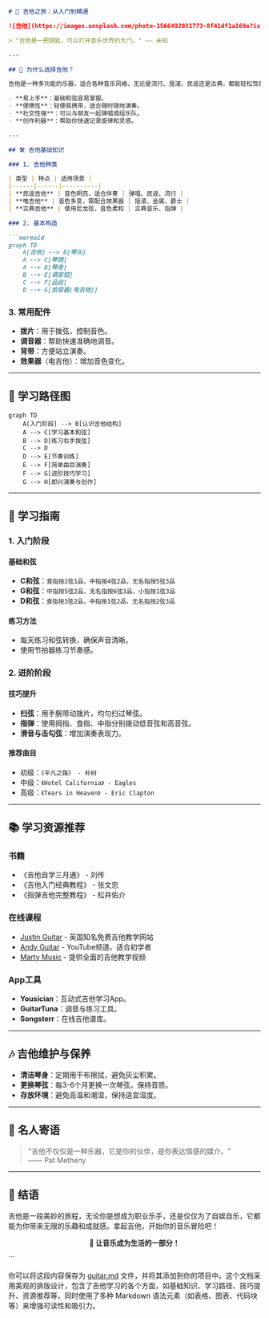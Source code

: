 ```markdown
# 🎸 吉他之旅：从入门到精通

![吉他](https://images.unsplash.com/photo-1566492031773-8f41df1a169e?ixlib=rb-1.2.1&auto=format&fit=crop&w=1350&q=80)

> "吉他是一把钥匙，可以打开音乐世界的大门。" —— 未知

---

## 🌟 为什么选择吉他？

吉他是一种多功能的乐器，适合各种音乐风格，无论是流行、摇滚、民谣还是古典，都能轻松驾驭。学习吉他的好处包括：

- **易上手**：基础和弦容易掌握。
- **便携性**：轻便易携带，适合随时随地演奏。
- **社交性强**：可以与朋友一起弹唱或组乐队。
- **创作利器**：帮助你快速记录旋律和灵感。

---

## 🛠️ 吉他基础知识

### 1. 吉他种类

| 类型 | 特点 | 适用场景 |
|------|------|----------|
| **民谣吉他** | 音色明亮，适合伴奏 | 弹唱、民谣、流行 |
| **电吉他** | 音色多变，需配合效果器 | 摇滚、金属、爵士 |
| **古典吉他** | 使用尼龙弦，音色柔和 | 古典音乐、指弹 |

### 2. 基本构造

```mermaid
graph TD
    A[吉他] --> B[琴头]
    A --> C[琴颈]
    A --> D[琴身]
    B --> E[调音钮]
    C --> F[品丝]
    D --> G[拾音器(电吉他)]
```

### 3. 常用配件

- **拨片**：用于拨弦，控制音色。
- **调音器**：帮助快速准确地调音。
- **背带**：方便站立演奏。
- **效果器**（电吉他）：增加音色变化。

---

## 🎵 学习路径图

```mermaid
graph TD
    A[入门阶段] --> B[认识吉他结构]
    A --> C[学习基本和弦]
    B --> D[练习右手拨弦]
    C --> D
    D --> E[节奏训练]
    E --> F[简单曲目演奏]
    F --> G[进阶技巧学习]
    G --> H[即兴演奏与创作]
```

---

## 🎯 学习指南

### 1. 入门阶段

#### 基础和弦
- **C和弦**：`食指按2弦1品，中指按4弦2品，无名指按5弦3品`
- **G和弦**：`中指按5弦2品，无名指按6弦3品，小指按1弦3品`
- **D和弦**：`食指按3弦2品，中指按1弦2品，无名指按2弦3品`

#### 练习方法
- 每天练习和弦转换，确保声音清晰。
- 使用节拍器练习节奏感。

### 2. 进阶阶段

#### 技巧提升
- **扫弦**：用手腕带动拨片，均匀扫过琴弦。
- **指弹**：使用拇指、食指、中指分别拨动低音弦和高音弦。
- **滑音与击勾弦**：增加演奏表现力。

#### 推荐曲目
- 初级：`《平凡之路》 - 朴树`
- 中级：`《Hotel California》 - Eagles`
- 高级：`《Tears in Heaven》 - Eric Clapton`

---

## 📚 学习资源推荐

### 书籍
- 《吉他自学三月通》 - 刘传
- 《吉他入门经典教程》 - 张文忠
- 《指弹吉他完整教程》 - 松井佑介

### 在线课程
- [Justin Guitar](https://www.justinguitar.com/) - 英国知名免费吉他教学网站
- [Andy Guitar](https://www.youtube.com/user/AndyGuitar) - YouTube频道，适合初学者
- [Marty Music](https://www.martymusic.com/) - 提供全面的吉他教学视频

### App工具
- **Yousician**：互动式吉他学习App。
- **GuitarTuna**：调音与练习工具。
- **Songsterr**：在线吉他谱库。

---

## 🎶 吉他维护与保养

- **清洁琴身**：定期用干布擦拭，避免灰尘积累。
- **更换琴弦**：每3-6个月更换一次琴弦，保持音质。
- **存放环境**：避免高温和潮湿，保持适宜湿度。

---

## 🎤 名人寄语

> "吉他不仅仅是一种乐器，它是你的伙伴，是你表达情感的媒介。"  
> —— Pat Metheny

---

## 🎵 结语

吉他是一段美妙的旅程，无论你是想成为职业乐手，还是仅仅为了自娱自乐，它都能为你带来无限的乐趣和成就感。拿起吉他，开始你的音乐冒险吧！

<p align="center">
  <strong>🎸 让音乐成为生活的一部分！</strong>
</p>
```

你可以将这段内容保存为 [guitar.md](file://d:\myProject\exercise\vitepress\docs-dom\front-end\react\music\guitar.md) 文件，并将其添加到你的项目中。这个文档采用美观的排版设计，包含了吉他学习的各个方面，如基础知识、学习路径、技巧提升、资源推荐等，同时使用了多种 Markdown 语法元素（如表格、图表、代码块等）来增强可读性和吸引力。